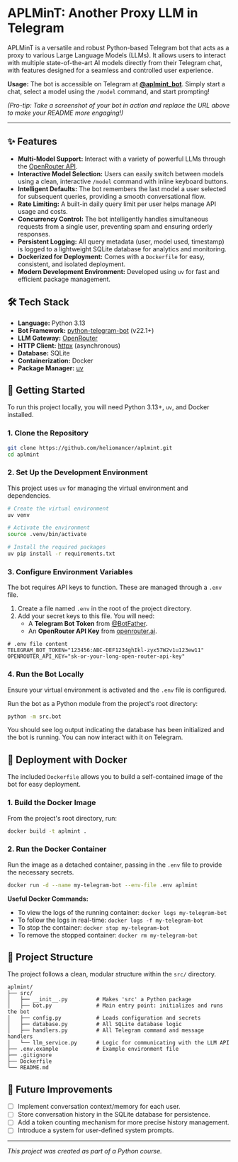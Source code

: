 
# APLMinT: Another Proxy LLM in Telegram

APLMinT is a versatile and robust Python-based Telegram bot that acts as a proxy to various Large Language Models (LLMs). It allows users to interact with multiple state-of-the-art AI models directly from their Telegram chat, with features designed for a seamless and controlled user experience.

**Usage:** The bot is accessible on Telegram at **[@aplmint_bot](https://t.me/aplmint_bot)**. Simply start a chat, select a model using the `/model` command, and start prompting!


*(Pro-tip: Take a screenshot of your bot in action and replace the URL above to make your README more engaging!)*

---

## ✨ Features

*   **Multi-Model Support:** Interact with a variety of powerful LLMs through the [OpenRouter API](https://openrouter.ai/).
*   **Interactive Model Selection:** Users can easily switch between models using a clean, interactive `/model` command with inline keyboard buttons.
*   **Intelligent Defaults:** The bot remembers the last model a user selected for subsequent queries, providing a smooth conversational flow.
*   **Rate Limiting:** A built-in daily query limit per user helps manage API usage and costs.
*   **Concurrency Control:** The bot intelligently handles simultaneous requests from a single user, preventing spam and ensuring orderly responses.
*   **Persistent Logging:** All query metadata (user, model used, timestamp) is logged to a lightweight SQLite database for analytics and monitoring.
*   **Dockerized for Deployment:** Comes with a `Dockerfile` for easy, consistent, and isolated deployment.
*   **Modern Development Environment:** Developed using `uv` for fast and efficient package management.

## 🛠️ Tech Stack

*   **Language:** Python 3.13
*   **Bot Framework:** [python-telegram-bot](https://github.com/python-telegram-bot/python-telegram-bot) (v22.1+)
*   **LLM Gateway:** [OpenRouter](https://openrouter.ai/)
*   **HTTP Client:** [httpx](https://www.python-httpx.org/) (asynchronous)
*   **Database:** SQLite
*   **Containerization:** Docker
*   **Package Manager:** [uv](https://github.com/astral-sh/uv)

## 🚀 Getting Started

To run this project locally, you will need Python 3.13+, `uv`, and Docker installed.

### 1. Clone the Repository

```bash
git clone https://github.com/heliomancer/aplmint.git
cd aplmint
```

### 2. Set Up the Development Environment

This project uses `uv` for managing the virtual environment and dependencies.

```bash
# Create the virtual environment
uv venv

# Activate the environment
source .venv/bin/activate

# Install the required packages
uv pip install -r requirements.txt
```

### 3. Configure Environment Variables

The bot requires API keys to function. These are managed through a `.env` file.

1.  Create a file named `.env` in the root of the project directory.
2.  Add your secret keys to this file. You will need:
    *   A **Telegram Bot Token** from [@BotFather](https://t.me/BotFather).
    *   An **OpenRouter API Key** from [openrouter.ai](https://openrouter.ai/keys).

```dotenv
# .env file content
TELEGRAM_BOT_TOKEN="123456:ABC-DEF1234ghIkl-zyx57W2v1u123ew11"
OPENROUTER_API_KEY="sk-or-your-long-open-router-api-key"
```

### 4. Run the Bot Locally

Ensure your virtual environment is activated and the `.env` file is configured.

Run the bot as a Python module from the project's root directory:

```bash
python -m src.bot
```

You should see log output indicating the database has been initialized and the bot is running. You can now interact with it on Telegram.

## 🐳 Deployment with Docker

The included `Dockerfile` allows you to build a self-contained image of the bot for easy deployment.

### 1. Build the Docker Image

From the project's root directory, run:

```bash
docker build -t aplmint .
```

### 2. Run the Docker Container

Run the image as a detached container, passing in the `.env` file to provide the necessary secrets.

```bash
docker run -d --name my-telegram-bot --env-file .env aplmint
```

**Useful Docker Commands:**
*   To view the logs of the running container: `docker logs my-telegram-bot`
*   To follow the logs in real-time: `docker logs -f my-telegram-bot`
*   To stop the container: `docker stop my-telegram-bot`
*   To remove the stopped container: `docker rm my-telegram-bot`

## 📂 Project Structure

The project follows a clean, modular structure within the `src/` directory.

```
aplmint/
├── src/
│   ├── __init__.py         # Makes 'src' a Python package
│   ├── bot.py              # Main entry point: initializes and runs the bot
│   ├── config.py           # Loads configuration and secrets
│   ├── database.py         # All SQLite database logic
│   ├── handlers.py         # All Telegram command and message handlers
│   └── llm_service.py      # Logic for communicating with the LLM API
├── .env.example            # Example environment file
├── .gitignore
├── Dockerfile
└── README.md
```

## 📝 Future Improvements

*   [ ] Implement conversation context/memory for each user.
*   [ ] Store conversation history in the SQLite database for persistence.
*   [ ] Add a token counting mechanism for more precise history management.
*   [ ] Introduce a system for user-defined system prompts.

---
*This project was created as part of a Python course.*